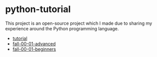 # python-tutorial

This project is an open-source project which I made due to sharing my experience around the Python programming language.

- [tutorial][1]
- [fall-00-01-advanced][2]
- [fall-00-01-beginners][3]


[1]: https://github.com/mohammadmasoumi/python-tutorial/tree/main/tutorials
[2]: https://github.com/mohammadmasoumi/python-tutorial/tree/main/fall-00-01-advanced
[3]: https://github.com/mohammadmasoumi/python-tutorial/tree/main/fall-00-01-beginners